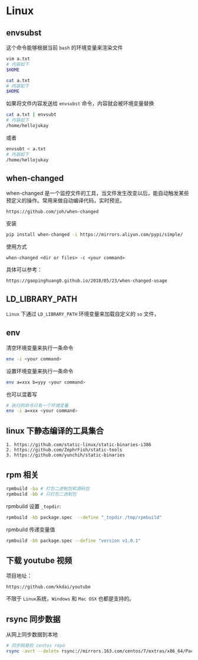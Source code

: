 # Linux

## envsubst
这个命令能够根据当前 `bash` 的环境变量来渲染文件
```bash
vim a.txt
# 内容如下
$HOME
```
```bash
cat a.txt
# 内容如下
$HOME
```
如果将文件内容发送给 `envsubst` 命令，内容就会被环境变量替换
```bash
cat a.txt | envsubt
# 内容如下
/home/hellojukay
```
或者
```bash
envsubt < a.txt
# 内容如下
/home/hellojukay
```

## when-changed
when-changed 是一个监控文件的工具，当文件发生改变以后，能自动触发某些预定义的操作。常用来做自动编译代码，实时预览。
```
https://github.com/joh/when-changed
```
安装
```bash
pip install when-changed -i https://mirrors.aliyun.com/pypi/simple/
```
使用方式
```
when-changed <dir or files> -c <your command>
```
具体可以参考：
```
https://gaopinghuang0.github.io/2018/05/23/when-changed-usage
```
## LD_LIBRARY_PATH
`Linux` 下通过 `LD_LIBRARY_PATH` 环境变量来加载自定义的 `so` 文件，
## env
清空环境变量来执行一条命令
```bash
env -i <your command>
```
设置环境变量来执行一条命令
```bash
env a=xxx b=yyy <your command>
```
也可以混着写
```bash
# 执行的命令只有一个环境变量
env -i a=xxx <your command>
```
## linux 下静态编译的工具集合
```
1. https://github.com/static-linux/static-binaries-i386
2. https://github.com/ZephrFish/static-tools
3. https://github.com/yunchih/static-binaries
```

## rpm 相关
```bash
rpmbuild -ba # 打包二进制包和源码包
rpmbuild -bb # 只打包二进制包
```
rpmbuild 设置 `_topdir`:
```bash
rpmbuild -bb package.spec  --define "_topdir /tmp/rpmbuild"
```
rpmbuild 传递变量值
```bash
rpmbuild -bb package.spec --define "version v1.0.1"
```
## 下载 youtube 视频
项目地址：
```
https://github.com/kkdai/youtube
```
不限于 `Linux`系统，`Windows` 和 `Mac OSX` 也都是支持的。

## rsync 同步数据
从网上同步数据到本地
```bash
# 同步网易的 centos repo
rsync -avrt --delete rsync://mirrors.163.com/centos/7/extras/x86_64/Packages/ /tem/rpms/extras
```
